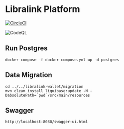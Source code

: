 # Libralink Platform

[![CircleCI](https://dl.circleci.com/status-badge/img/circleci/3mRSbP89jqQQqkK78hQhCE/XQbvcZJj1P4xaBEK1eDraX/tree/main.svg?style=svg)](https://dl.circleci.com/status-badge/redirect/circleci/3mRSbP89jqQQqkK78hQhCE/XQbvcZJj1P4xaBEK1eDraX/tree/main)

![CodeQL](https://github.com/libralinknetwork/libralink-platform/actions/workflows/codeql.yml/badge.svg)

## Run Postgres

```
docker-compose -f docker-compose.yml up -d postgres
```

## Data Migration
```
cd ../../libralink-wallet/migration
mvn clean install liquibase:update -N -DabsolutePath=`pwd`/src/main/resources
```

## Swagger
```
http://localhost:8080/swagger-ui.html
```
